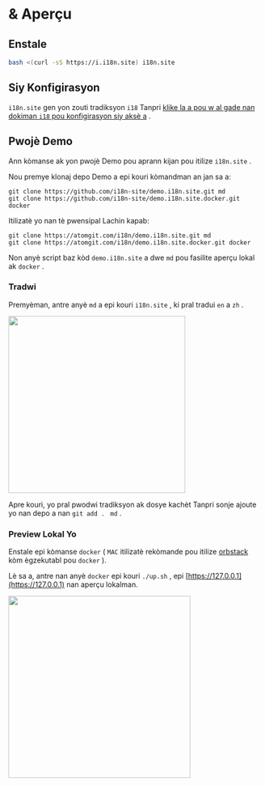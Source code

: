 # & Aperçu

## Enstale

```sh
bash <(curl -sS https://i.i18n.site) i18n.site
```

## Siy Konfigirasyon

`i18n.site` gen yon zouti tradiksyon `i18` Tanpri [klike la a pou w al gade nan dokiman `i18` pou konfigirasyon siy aksè a](/i18/use) .

## Pwojè Demo

Ann kòmanse ak yon pwojè Demo pou aprann kijan pou itilize `i18n.site` .

Nou premye klonaj depo Demo a epi kouri kòmandman an jan sa a:

```
git clone https://github.com/i18n-site/demo.i18n.site.git md
git clone https://github.com/i18n-site/demo.i18n.site.docker.git docker
```

Itilizatè yo nan tè pwensipal Lachin kapab:

```
git clone https://atomgit.com/i18n/demo.i18n.site.git md
git clone https://atomgit.com/i18n/demo.i18n.site.docker.git docker
```

Non anyè script baz kòd `demo.i18n.site` a dwe `md` pou fasilite aperçu lokal ak `docker` .

### Tradwi

Premyèman, antre anyè `md` a epi kouri `i18n.site` , ki pral tradui `en` a `zh` .

<img src="https://p.3ti.site/1721114619.avif" style="width:350px">

Apre kouri, yo pral pwodwi tradiksyon ak dosye kachèt Tanpri sonje ajoute yo nan depo a nan `git add . ` `md` .

### Preview Lokal Yo

Enstale epi kòmanse `docker` ( `MAC` itilizatè rekòmande pou itilize [orbstack](https://orbstack.dev) kòm ègzekutabl pou `docker` ).

Lè sa a, antre nan anyè `docker` epi kouri `./up.sh` , epi [https://127.0.0.1](https://127.0.0.1) nan aperçu lokalman.

<img src="//p.3ti.site/1721104238.avif" style="width:360px">
